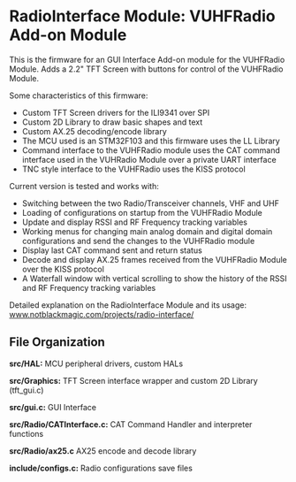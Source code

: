 # RadioInterface Module: VUHFRadio Add-on Module

This is the firmware for an GUI Interface Add-on module for the VUHFRadio Module. Adds a 2.2" TFT Screen with buttons for control of the VUHFRadio Module.

Some characteristics of this firmware:
- Custom TFT Screen drivers for the ILI9341 over SPI
- Custom 2D Library to draw basic shapes and text
- Custom AX.25 decoding/encode library
- The MCU used is an STM32F103 and this firmware uses the LL Library
- Command interface to the VUHFRadio module uses the CAT command interface used in the VUHRadio Module over a private UART interface
- TNC style interface to the VUHFRadio uses the KISS protocol

Current version is tested and works with:
- Switching between the two Radio/Transceiver channels, VHF and UHF
- Loading of configurations on startup from the VUHFRadio Module
- Update and display RSSI and RF Frequency tracking variables
- Working menus for changing main analog domain and digital domain configurations and send the changes to the VUHFRadio module
- Display last CAT command sent and return status
- Decode and display AX.25 frames received from the VUHFRadio Module over the KISS protocol
- A Waterfall window with vertical scrolling to show the history of the RSSI and RF Frequency tracking variables

Detailed explanation on the RadioInterface Module and its usage: www.notblackmagic.com/projects/radio-interface/

## File Organization

**src/HAL:** MCU peripheral drivers, custom HALs

**src/Graphics:** TFT Screen interface wrapper and custom 2D Library (tft_gui.c)

**src/gui.c:** GUI Interface

**src/Radio/CATInterface.c:** CAT Command Handler and interpreter functions

**src/Radio/ax25.c** AX25 encode and decode library

**include/configs.c:** Radio configurations save files
